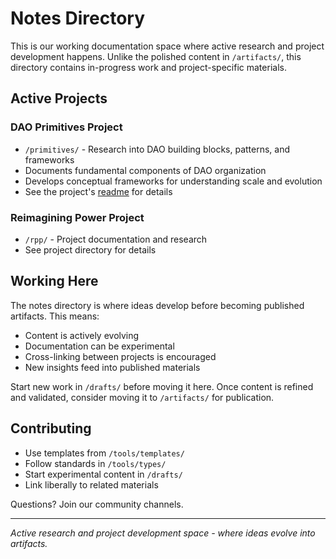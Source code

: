 # Notes Directory

This is our working documentation space where active research and project development happens. Unlike the polished content in `/artifacts/`, this directory contains in-progress work and project-specific materials.

## Active Projects

### DAO Primitives Project
- `/primitives/` - Research into DAO building blocks, patterns, and frameworks
- Documents fundamental components of DAO organization
- Develops conceptual frameworks for understanding scale and evolution
- See the project's [readme](primitives/readme.md) for details

### Reimagining Power Project
- `/rpp/` - Project documentation and research
- See project directory for details

## Working Here

The notes directory is where ideas develop before becoming published artifacts. This means:
- Content is actively evolving
- Documentation can be experimental
- Cross-linking between projects is encouraged
- New insights feed into published materials

Start new work in `/drafts/` before moving it here. Once content is refined and validated, consider moving it to `/artifacts/` for publication.

## Contributing

- Use templates from `/tools/templates/`
- Follow standards in `/tools/types/`
- Start experimental content in `/drafts/`
- Link liberally to related materials

Questions? Join our community channels.

---

*Active research and project development space - where ideas evolve into artifacts.*